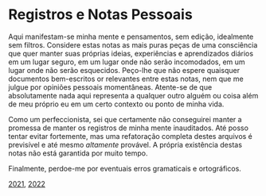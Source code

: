 # Registros e Notas Pessoais

Aqui manifestam-se minha mente e pensamentos, sem edição, idealmente sem filtros.
Considere estas notas as mais puras peças de uma consciência que quer manter
suas próprias ideias, experiências e aprendizados diários em um lugar seguro, em
um lugar onde não serão incomodados, em um lugar onde não serão esquecidos.
Peço-lhe que não espere quaisquer documentos bem-escritos or relevantes entre estas
notas, nem que me julgue por opiniões pessoais momentâneas. Atente-se de que
absolutamente nada aqui representa a qualquer outro alguém ou coisa além de meu
próprio eu em um certo contexto ou ponto de minha vida.

Como um perfeccionista, sei que certamente não conseguirei manter a promessa
de manter os registros de minha mente inauditados. Até posso tentar evitar fortemente,
mas uma refatoração completa destes arquivos é previsível e até mesmo *altamente*
provável. A própria existência destas notas não está garantida por muito tempo.

Finalmente, perdoe-me por eventuais erros gramaticais e ortográficos.

[2021](2021), [2022](2022)
